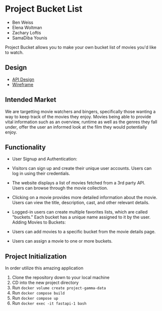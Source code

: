 # Project Bucket List

- Ben Weiss
- Elena Woltman
- Zachary Loftis
- SamaDiba Younis

Project Bucket allows you to make your own bucket list of movies you'd like to watch.

## Design

- [API Design](docs/api-design.md)
- [Wireframe](docs/wireframe-design.png)

## Intended Market

We are targetting movie watchers and bingers, specifically those wanting a way to keep track of the movies they enjoy. Movies being able to provide vital information such as an overview, runtime as well as the genres they fall under, offer the user an informed look at the film they would potentially enjoy.

## Functionality

- User Signup and Authentication:

- Visitors can sign up and create their unique user accounts.
  Users can log in using their credentials.

- The website displays a list of movies fetched from a 3rd party API.
  Users can browse through the movie collection.

- Clicking on a movie provides more detailed information about the movie.
  Users can view the title, description, cast, and other relevant details.

- Logged-in users can create multiple favorites lists, which are called "buckets."
  Each bucket has a unique name assigned to it by the user.
  Adding Movies to Buckets:
- Users can add movies to a specific bucket from the movie details page.
- Users can assign a movie to one or more buckets.

## Project Initialization

In order utilize this amazing application

1. Clone the repository down to your local machine
2. CD into the new project directory
3. Run `docker volume create project-gamma-data`
4. Run `docker compose build`
5. Run `docker compose up`
6. Run `docker exec -it fastapi-1 bash`
